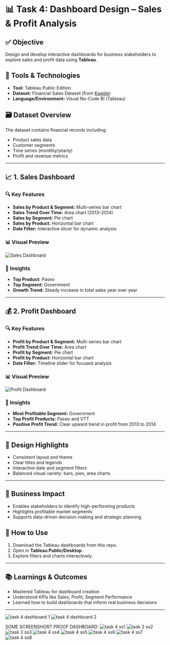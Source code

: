 # 📊 Task 4: Dashboard Design – Sales & Profit Analysis

## ✅ Objective

Design and develop interactive dashboards for business stakeholders to explore sales and profit data using **Tableau**.

## 🧰 Tools & Technologies

* **Tool:** Tableau Public Edition
* **Dataset:** Financial Sales Dataset (from [Kaggle](https://www.kaggle.com))
* **Language/Environment:** Visual No-Code BI (Tableau)

## 🗃️ Dataset Overview

The dataset contains financial records including:

* Product sales data
* Customer segments
* Time series (monthly/yearly)
* Profit and revenue metrics

---

## 📈 1. Sales Dashboard

### 🔍 Key Features

* **Sales by Product & Segment:** Multi-series bar chart
* **Sales Trend Over Time:** Area chart (2013–2014)
* **Sales by Segment:** Pie chart
* **Sales by Product:** Horizontal bar chart
* **Date Filter:** Interactive slicer for dynamic analysis

### 📊 Visual Preview

![Sales Dashboard](./screenshots/sales_dashboard.png)

### 📌 Insights

* **Top Product:** Paseo
* **Top Segment:** Government
* **Growth Trend:** Steady increase in total sales year over year

---

## 💰 2. Profit Dashboard

### 🔍 Key Features

* **Profit by Product & Segment:** Multi-series bar chart
* **Profit Trend Over Time:** Area chart
* **Profit by Segment:** Pie chart
* **Profit by Product:** Horizontal bar chart
* **Date Filter:** Timeline slider for focused analysis

### 📊 Visual Preview

![Profit Dashboard](./screenshots/profit_dashboard.png)

### 📌 Insights

* **Most Profitable Segment:** Government
* **Top Profit Products:** Paseo and VTT
* **Positive Profit Trend:** Clear upward trend in profit from 2013 to 2014

---

## 🎨 Design Highlights

* Consistent layout and theme
* Clear titles and legends
* Interactive date and segment filters
* Balanced visual variety: bars, pies, area charts

---

## 🧠 Business Impact

* Enables stakeholders to identify high-performing products
* Highlights profitable market segments
* Supports data-driven decision-making and strategic planning

## 🚀 How to Use

1. Download the Tableau dashboards from this repo.
2. Open in **Tableau Public/Desktop**.
3. Explore filters and charts interactively.

---

## 📚 Learnings & Outcomes

* Mastered Tableau for dashboard creation
* Understood KPIs like Sales, Profit, Segment Performance
* Learned how to build dashboards that inform real business decisions

---
![task 4 dashboard 1](https://github.com/user-attachments/assets/ecd61be0-294e-4126-9de3-c8c1daac3149)
![task 4 dashboard 2](https://github.com/user-attachments/assets/ab5ff11f-14a6-49fc-8a6f-2b81ea87a988)

SOME SCREENSHORT PROOF DASHBOARD:
![task 4 ss1](https://github.com/user-attachments/assets/c757e5e0-edaf-4bc9-a88a-b268c5768acf)
![task 2 ss2](https://github.com/user-attachments/assets/64a8b049-ce1c-4e5b-9157-1dd9d8ae9821)
![task 2 ss3](https://github.com/user-attachments/assets/7ac55147-7c64-4d30-b517-186e3b5993f4)
![task 4 ss4](https://github.com/user-attachments/assets/71453f04-a1da-40eb-9c29-7220b75031d0)
![task 4 ss5](https://github.com/user-attachments/assets/f7aba95d-a567-4e33-967f-1884402e297b)
![task 4 ss6](https://github.com/user-attachments/assets/77d3c94a-5901-43af-a117-63802d88a716)
![task 4 ss7](https://github.com/user-attachments/assets/06c21139-4449-49e8-9597-7e6d5df587e8)
![task 4 ss8](https://github.com/user-attachments/assets/2faedec5-b037-4919-8b32-8279e4e069ce)











